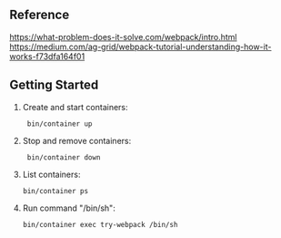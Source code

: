 ## Reference
https://what-problem-does-it-solve.com/webpack/intro.html
https://medium.com/ag-grid/webpack-tutorial-understanding-how-it-works-f73dfa164f01


## Getting Started

1. Create and start containers:

        bin/container up

2. Stop and remove containers:

        bin/container down

3. List containers:

       bin/container ps

4. Run command "/bin/sh":

       bin/container exec try-webpack /bin/sh

